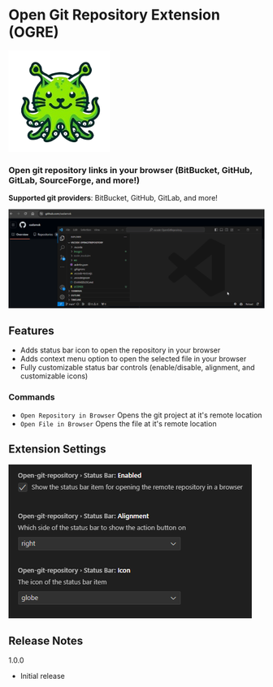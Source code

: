 # Open Git Repository Extension (OGRE)

![alt text](./images/octoogre-200.png)

### Open git repository links in your browser (BitBucket, GitHub, GitLab, SourceForge, and more!)

**Supported git providers**: BitBucket, GitHub, GitLab, and more!

![Status bar demo](./images/demo.gif)

## Features

- Adds status bar icon to open the repository in your browser
- Adds context menu option to open the selected file in your browser
- Fully customizable status bar controls (enable/disable, alignment, and customizable icons)

### Commands

- `Open Repository in Browser` Opens the git project at it's remote location
- `Open File in Browser` Opens the file at it's remote location

## Extension Settings

![Extension settings](./images/settings.png)

## Release Notes

1.0.0

- Initial release

